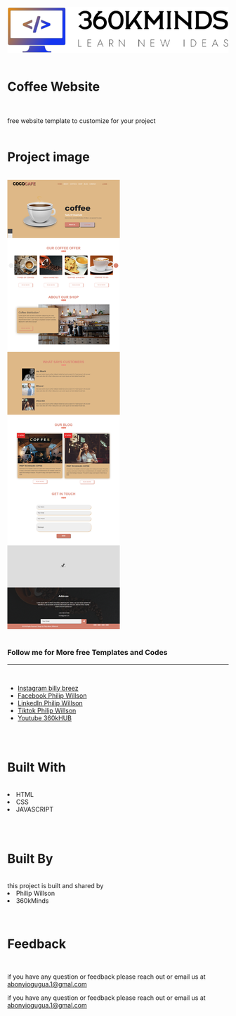 

<img src="./logo.png">
<br><br>
<h1>Coffee Website</h1><br><br>
free website template to customize for your project
<br><br>
<h1>Project image</h1><br>
<img src="./home.png"><br><br>
<h3>Follow me for More free Templates and Codes</h3><hr><br>
<ul>
<li><a href="https://www.instagram.com/billy_breez?r=nametag">Instagram billy breez</a></li>
<li><a href="https://www.facebook.com/ogugua.abonyi?mibextid=ZbWKwL">Facebook Philip Willson</a></li>
<li><a href="https://www.linkedin.com/public-profile/settings?trk=d_flagship3_profile_self_view_public_profile">LinkedIn Philip Willson</a></li>
<li><a href="https://www.tiktok.com/@philipwillson24?_t=8diBp0u8rFF&_r=1">Tiktok Philip Willson</a></li>
<li><a href="https://www.youtube.com/@360kHUB">Youtube 360kHUB</a></li>
</ul>
<br><br>
<h1>Built With</h1><br>
<li>HTML</li>
<li>CSS</li>
<li>JAVASCRIPT</li>

<br><br>
<h1>Built By</h1><br>
this project is built and shared by <br>
<li>Philip Willson</li>
<li>360kMinds</li>
<br><br>
<h1>Feedback</h1><br>

if you have any question or feedback please reach out or email us at <a href='abonyiogugua.1@gmail.com'>abonyiogugua.1@gmal.com</a>

if you have any question or feedback please reach out or email us at <a href='abonyiogugua.1@gmail.com'>abonyiogugua.1@gmal.com</a>
